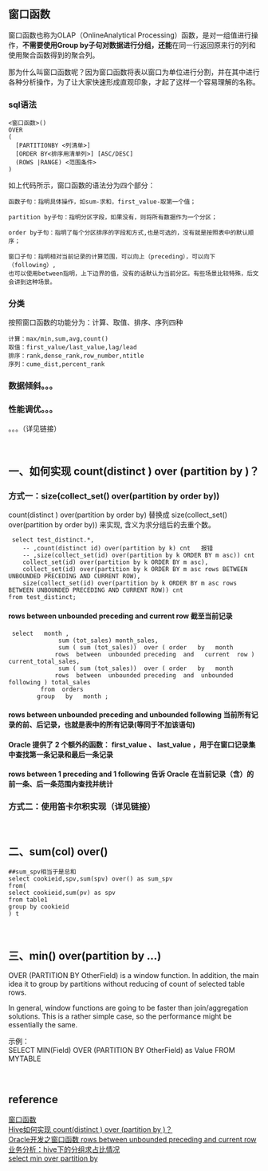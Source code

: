 ## 窗口函数
窗口函数也称为OLAP（OnlineAnalytical Processing）函数，是对一组值进行操作，**不需要使用Group by子句对数据进行分组，还能**在同一行返回原来行的列和使用聚合函数得到的聚合列。

那为什么叫窗口函数呢？因为窗口函数将表以窗口为单位进行分割，并在其中进行各种分析操作，为了让大家快速形成直观印象，才起了这样一个容易理解的名称。

### sql语法
```
<窗口函数>() 
OVER 
(
  [PARTITIONBY <列清单>]
  [ORDER BY<排序用清单列>] [ASC/DESC]
  (ROWS |RANGE) <范围条件>
)
```
如上代码所示，窗口函数的语法分为四个部分：
```
函数子句：指明具体操作，如sum-求和，first_value-取第一个值；

partition by子句：指明分区字段，如果没有，则将所有数据作为一个分区；

order by子句：指明了每个分区排序的字段和方式,也是可选的，没有就是按照表中的默认顺序；

窗口子句：指明相对当前记录的计算范围，可以向上（preceding），可以向下（following）,
也可以使用between指明，上下边界的值，没有的话默认为当前分区。有些场景比较特殊，后文会讲到这种场景。
```
### 分类
按照窗口函数的功能分为：计算、取值、排序、序列四种
```
计算：max/min,sum,avg,count()
取值：first_value/last_value,lag/lead
排序：rank,dense_rank,row_number,ntitle
序列：cume_dist,percent_rank
```
### 数据倾斜。。。
### 性能调优。。。
。。。（详见链接）

&nbsp;
## 一、如何实现 count(distinct ) over (partition by )？
### 方式一：size(collect_set() over(partition by order by))
count(distinct ) over(partition by order by) 替换成 size(collect_set() over(partition by order by)) 来实现, 含义为求分组后的去重个数。

```
 select test_distinct.*,
    -- ,count(distinct id) over(partition by k) cnt   报错
    -- ,size(collect_set(id) over(partition by k ORDER BY m asc)) cnt
    collect_set(id) over(partition by k ORDER BY m asc),
    collect_set(id) over(partition by k ORDER BY m asc rows BETWEEN UNBOUNDED PRECEDING AND CURRENT ROW),
    size(collect_set(id) over(partition by k ORDER BY m asc rows BETWEEN UNBOUNDED PRECEDING AND CURRENT ROW)) cnt
from test_distinct;
```
#### rows  between  unbounded preceding  and   current  row   截至当前记录
```
 select   month ,
              sum (tot_sales) month_sales,
              sum ( sum (tot_sales))  over ( order   by   month 
             rows  between  unbounded preceding  and   current  row ) current_total_sales,
              sum ( sum (tot_sales))  over ( order   by   month 
             rows  between  unbounded preceding  and  unbounded following ) total_sales
         from  orders
        group   by   month ;
```
#### rows  between  unbounded preceding  and  unbounded following   当前所有记录的前、后记录，也就是表中的所有记录(等同于不加该语句)
#### Oracle 提供了 2 个额外的函数： first_value 、 last_value ，用于在窗口记录集中查找第一条记录和最后一条记录
#### rows between 1 preceding and 1 following 告诉 Oracle 在当前记录（含）的前一条、后一条范围内查找并统计
### 方式二：使用笛卡尔积实现（详见链接）


&nbsp;
## 二、sum(col) over()
```
##sum_spv相当于是总和
select cookieid,spv,sum(spv) over() as sum_spv
from(
select cookieid,sum(pv) as spv
from table1
group by cookieid
) t
```

&nbsp;
## 三、min() over(partition by ...)
OVER (PARTITION BY OtherField) is a window function. In addition, the main idea it to group by partitions without reducing of count of selected table rows.

In general, window functions are going to be faster than join/aggregation solutions. This is a rather simple case, so the performance might be essentially the same.

示例：  
SELECT MIN(Field) OVER (PARTITION BY OtherField) as Value FROM MYTABLE

&nbsp;
## reference  
[窗口函数](https://toutiao.io/posts/tnf05z/preview)   
[Hive如何实现 count(distinct ) over (partition by )？](https://blog.csdn.net/qq_36039236/article/details/108262798)  
[Oracle开发之窗口函数 rows between unbounded preceding and current row](https://www.cnblogs.com/abc8023/p/5240088.html)   
[业务分析：hive下的分组求占比情况](https://blog.csdn.net/OYY_90/article/details/89843016)  
[select min over partition by](https://stackoverflow.com/questions/54803314/sql-server-query-select-min-over-partition-by)
